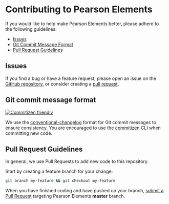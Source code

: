 # Contributing to Pearson Elements


If you would like to help make Pearson Elements better, please adhere to the following guidelines:

- [Issues](#issues)
- [Git Commit Message Format](#commit-message-format)
- [Pull Request Guidelines](#pr-guidelines)

## <a name="issues"></a> Issues

If you find a bug or have a feature request, please open an issue on the [GitHub repository](https://github.com/Pearson-Higher-Ed/elements/issues), or consider creating a [pull request](https://github.com/Pearson-Higher-Ed/elements/pulls).

## <a name="commit-message-format"></a> Git commit message format

[![Commitizen friendly](https://img.shields.io/badge/commitizen-friendly-brightgreen.svg)](http://commitizen.github.io/cz-cli/)

We use the [conventional-changelog](https://github.com/ajoslin/conventional-changelog) format for Git commit messages to ensure consistency. You are encouraged to use the [commitizen](https://github.com/commitizen/cz-cli) CLI when committing new code.

## <a name="pr-guidelines"></a> Pull Request Guidelines

In general, we use Pull Requests to add new code to this repository.

Start by creating a feature branch for your change:

```sh
git branch my-feature && git checkout my-feature
```

When you have finished coding and have pushed up your branch, [submit a Pull Request](https://github.com/Pearson-Higher-Ed/elements/pulls) targeting Pearson Elements **master** branch.

